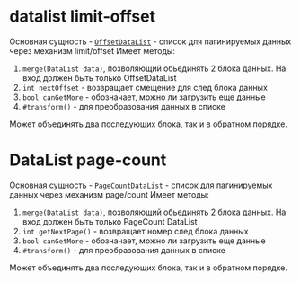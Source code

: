 # datalist limit-offset
Основная сущность - [`OffsetDataList`][dl_offset] - список для пагинируемых данных через механизм limit/offset
Имеет методы:
 1. `merge(DataList data)`, позволяющий обьединять 2 блока данных. На вход должен быть только OffsetDataList
 2. `int nextOffset` - возвращает смещение для след блока данных
 3. `bool canGetMore` - обозначает, можно ли загрузить еще данные
 1. `#transform()` - для преобразования данных в списке

Может объединять два последующих блока, так и в обратном порядке.

[dl_offset]: lib/src/datalist_offset.dart

# DataList page-count
Основная сущность - [`PageCountDataList`][dl_pagecount] - список для пагинируемых данных через механизм page/count
Имеет методы:
 1. `merge(DataList data)`, позволяющий обьединять 2 блока данных.  На вход должен быть только PageCount DataList
 2. `int getNextPage()` - возвращает номер след блока данных
 3. `bool canGetMore` - обозначает, можно ли загрузить еще данные
 1. `#transform()` - для преобразования данных в списке

Может объединять два последующих блока, так и в обратном порядке.

[dl_pagecount]: lib/src/datalist_pagecount.dart